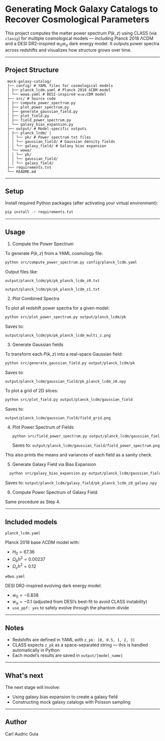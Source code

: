 # Generating Mock Galaxy Catalogs to Recover Cosmological Parameters
 
 This project computes the matter power spectrum $P(k, z)$ using CLASS (via `classy`) for multiple cosmological models — including Planck 2018 ΛCDM and a DESI DR2–inspired $w_0w_a$ dark energy model. It outputs power spectra across redshifts and visualizes how structure grows over time.
 
 ---
 
 ## Project Structure
```
 mock-galaxy-catalog/ 
 ├── config/ # YAML files for cosmological models 
 │ ├── planck_lcdm.yaml # Planck 2018 ΛCDM model 
 │ └── wowa.yaml # DESI-inspired w₀wₐCDM model 
 ├── src/ # Source code 
 │ ├── compute_power_spectrum.py 
 │ ├── plot_power_spectrum.py 
 │ ├── generate_gaussian_field.py 
 │ ├── plot_field.py
 │ ├── field_power_spectrum.py
 │ └── galaxy_bias_expansion.py 
 ├── output/ # Model-specific outputs 
 │ ├── planck_lcdm/ │ 
 │ │ └── pk/ # Power spectrum txt files 
 │ │ └── gaussian_field/ # Gaussian density fields 
 │ │ └── galaxy_field/ # Galaxy bias expansion
 │ └── wowa/ 
 │ │ └── pk/ 
 │ │ └── gaussian_field/ 
 │ │ └── galaxy_field/ 
 ├── requirements.txt 
 └── README.md
```
 ---
 
 ## Setup
 
 Install required Python packages (after activating your virtual environment):
 
 ```bash
 pip install -r requirements.txt
 ```
 ---
 
 ## Usage
 1. Compute the Power Spectrum

 To generate $P(k,z)$ from a YAML cosmology file:
 ```bash
 python src/compute_power_spectrum.py config/planck_lcdm.yaml
 ```
 
 Output files like:

 ``
 output/planck_lcdm/pk/pk_planck_lcdm_z0.txt
``

``
 output/planck_lcdm/pk/pk_planck_lcdm_z1.txt
``
 
 2. Plot Combined Spectra

 To plot all redshift power spectra for a given model:
 ```bash
 python src/plot_power_spectrum.py output/planck_lcdm/pk
 ```
 
 Saves to:

 ``
 output/planck_lcdm/pk/pk_planck_lcdm_multi_z.png
 ``
 
 3. Generate Gaussian fields

 To transform each $P(k,z)$ into a real-space Gaussian field:
  ```bash
  python src/generate_gaussian_field.py output/planck_lcdm/pk
  ```
  
  Saves to:

 ``
 output/planck_lcdm/gaussian_field/pk_planck_lcdm_z0.npy
 ``
 
 To plot a grid of 2D slices:

  ```bash
 python src/plot_field.py output/planck_lcdm/gaussian_field
 ```

Saves to:
 
 ``
 output/planck_lcdm/gaussian_field/field_grid.png
 ``

4. Plot Power Spectrum of Fields

   ```bash
   python src/field_power_spectrum.py output/planck_lcdm/gaussian_field
   ```

   Saves to:
    ``
 output/planck_lcdm/gaussian_field/field_power_spectrum.png
 ``

 This also prints the means and variances of each field as a sanity check.

 5. Generate Galaxy Field via Bias Expansion

 ```bash
   python src/galaxy_bias_expansion.py output/planck_lcdm/gaussian_field
 ```

 Saves to:
    ``
 output/planck_lcdm/galaxy_field/pk_planck_lcdm_z0_galaxy.npy
 ``

 6. Compute Power Spectrum of Galaxy Field

 Same procedure as Step 4.

 ---
 
 ## Included models
 ``
 planck_lcdm.yaml
 ``
 
 Planck 2018 base ΛCDM model with:
 - $H_0 = 67.36$
 - $\Omega_b h^2 = 0.00237$
 - $\Omega_c h^2 = 0.12$
 
 ``
 w0wa.yaml
 ``
 
 DESI DR2–inspired evolving dark energy model:
 - $w_0 = -0.838$
 - $w_a = -0.1$ (adjusted from DESI’s best-fit to avoid CLASS instability)
 - `use_ppf: yes` to safely evolve through the phantom divide
 
 ---
 
 ## Notes
 - Redshifts are defined in YAML with `z_pk: [0, 0.5, 1, 2, 3]`
 - CLASS expects `z_pk` as a space-separated string — this is handled automatically in Python
 - Each model’s results are saved in `output/[model_name]`
 
 ---
 
 ## What's next
 The next stage will involve:
 - Using galaxy bias expansion to create a galaxy field
 - Constructing mock galaxy catalogs with Poisson sampling
 
 ---
 
 ## Author
 Carl Audric Guia
